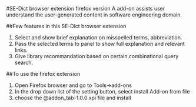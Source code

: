 #SE-Dict browser extension firefox version
A add-on assists user understand the user-generated content in software engineering domain.

##Few features in this SE-Dict browser extension
1. Select and show brief explanation on misspelled terms, abbreviation.
2. Pass the selected terms to panel to show full explanation and relevant links.
3. Give library recommandation based on certain combinational query search.

##To use the firefox extension
1. Open Firefox browser and go to Tools->add-ons
2. In the drop down list of the setting button, select install Add-on from file
3. choose the @addon_tab-1.0.0.xpi file and install
